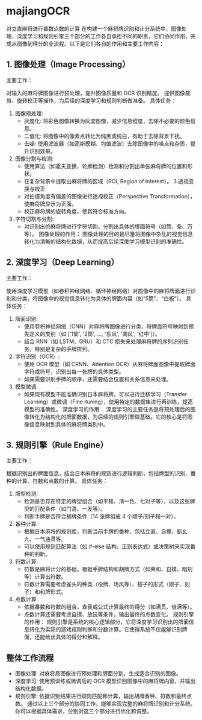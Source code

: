 # majiangOCR
对立直麻将进行番数点数的计算
在构建一个麻将牌识别和计分系统中，图像处理、深度学习和规则引擎三个部分的工作各自承担不同的职责，它们协同作用，完成从图像到得分的全流程。以下是它们各自的作用和主要工作内容：
## 1. 图像处理（Image Processing）
主要工作：

对输入的麻将牌图像进行预处理，提升图像质量和 OCR 识别精度。
提供图像裁剪、旋转校正等操作，为后续的深度学习和规则判断做准备。
具体任务：

1. 图像预处理:
    - 灰度化: 将彩色图像转换为灰度图像，减少信息维度，去除不必要的颜色信息。
    - 二值化: 将图像中的像素点转化为纯黑或纯白，有助于去除背景干扰。
    - 去噪: 使用滤波器（如高斯模糊、均值滤波）去除图像中的噪点和杂质，提升识别效果。
2. 图像分割与检测:
    - 使用算法（如霍夫变换、轮廓检测）检测和分割出单张麻将牌的位置和形状。
    - 在复杂背景中提取出麻将牌的区域（ROI, Region of Interest）。
3.透视变换与校正:
    - 对拍摄角度有偏差的图像进行透视校正（Perspective Transformation），使麻将牌显示为正面。
    - 校正麻将牌的旋转角度，使其符合标准方向。
4. 字符切割与分割:
    - 对识别出的麻将牌进行字符切割，分割出具体的牌面符号（如筒、条、万等）。
图像处理的作用： 图像处理的目的是尽量将图像中杂乱的视觉信息转化为清晰的结构化数据，从而提高后续深度学习模型识别的准确性。

## 2. 深度学习（Deep Learning）
主要工作：

使用深度学习模型（如卷积神经网络、循环神经网络）对图像中的麻将牌面进行识别和分类，将图像中的视觉信息转化为具体的牌面内容（如“5筒”、“白板”）。
具体任务：

1. 牌面识别:
    - 使用卷积神经网络（CNN）对麻将牌图像进行分类，将牌面符号映射到预先定义的类别（如 ['1筒', '2筒', ..., '东风', '南风', '红中']）。
    - 结合 RNN（如 LSTM、GRU）和 CTC 损失来处理麻将牌的序列识别任务，特别是复杂的手牌排列。
2. 字符识别（OCR）:
    - 使用 OCR 模型（如 CRNN、Attention OCR）从麻将牌面图像中提取牌面字符或符号，识别出每一张牌的具体类型。
    - 如果需要识别手牌的顺序，还需要结合位置和关系信息来处理。
3. 模型微调:
    - 如果现有模型不能准确识别日本麻将牌，可以进行迁移学习（Transfer Learning）或微调（Fine-tuning），使用特定的数据集进行再训练，提高模型的准确性。
深度学习的作用： 深度学习的主要任务是将预处理后的图像转化为结构化的牌面数据，为后续的规则引擎做基础。它的核心是将图像信息映射到具体的麻将牌类别中。

## 3. 规则引擎（Rule Engine）
主要工作：

根据识别出的牌面信息，结合日本麻将的规则进行逻辑判断，包括牌型的识别、番种的计算、符数和点数的计算。
具体任务：

1. 牌型检测:
    - 检测是否存在特定的牌型组合（如平和、清一色、七对子等），以及这些牌型的匹配条件（如门清、一发等）。
    - 判断手牌是否符合胡牌条件（14 张牌组成 4 个顺子/刻子和一对）。
2. 番种计算:
    - 根据日本麻将的规则库，判断当前手牌的番种，包括立直、自摸、断幺九、一气通贯等。
    - 可以使用规则匹配算法（如 if-else 结构、正则表达式）或决策树来实现番种的判断。
3. 符数计算:
    - 符数是麻将计分的基础，根据手牌结构和胡牌方式（如荣和、自摸、暗刻等）计算出符数。
    - 符数计算需要考虑雀头的种类（役牌、场风等）、搭子的形式（顺子、刻子）和和牌形式。
4. 点数计算:
    - 依据番数和符数的组合，查表或公式计算最终的得分（如满贯、倍满等）。
    - 点数计算还需要考虑自摸、放铳等条件，输出最终的点数变化。
规则引擎的作用： 规则引擎是系统的核心逻辑部分，它将深度学习识别出的牌面信息转化为实际的游戏规则判断和分数计算。它使得系统不仅能够识别牌面，还能给出具体的得分和解释。

## 整体工作流程
- 图像处理: 对麻将局图像进行预处理和牌面分割，生成适合识别的图像。
- 深度学习: 使用预训练或微调后的 OCR 模型识别图像中的麻将牌内容，并输出结构化数据。
- 规则引擎: 依据识别结果进行规则匹配和计算，输出胡牌番种、符数和最终点数。
通过以上三个部分的协同工作，能够实现完整的麻将牌识别和计分系统。你可以根据具体需求，分别对这三个部分进行优化和调整。


